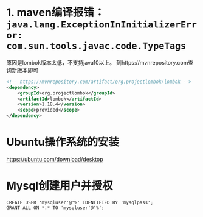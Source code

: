 # 1. maven编译报错：`java.lang.ExceptionInInitializerError: com.sun.tools.javac.code.TypeTags`

原因是lombok版本太低，不支持java10以上。
到https://mvnrepository.com查询新版本即可

```xml
<!-- https://mvnrepository.com/artifact/org.projectlombok/lombok -->
<dependency>
    <groupId>org.projectlombok</groupId>
    <artifactId>lombok</artifactId>
    <version>1.18.4</version>
    <scope>provided</scope>
</dependency>
```

# Ubuntu操作系统的安装

https://ubuntu.com/download/desktop

# Mysql创建用户并授权

```mysql
CREATE USER 'mysqluser'@'%' IDENTIFIED BY 'mysqlpass';
GRANT ALL ON *.* TO 'mysqluser'@'%';
```



